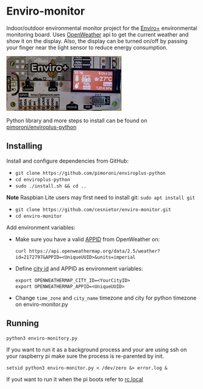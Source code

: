 # Enviro-monitor

Indoor/outdoor environmental monitor project for the [Enviro+](https://shop.pimoroni.com/products/enviro?variant=31155658457171) environmental monitoring board.
Uses [OpenWeather](https://openweathermap.org/api) api to get the current weather and show it on the display.
Also, the display can be turned on/off by passing your finger near the light sensor to reduce energy consumption.

<img src="./enviro.jpeg" width="60%">

Python library and more steps to install can be found on [pimoroni/enviroplus-python](https://github.com/pimoroni/enviroplus-python)

## Installing

Install and configure dependencies from GitHub:

- `git clone https://github.com/pimoroni/enviroplus-python`
- `cd enviroplus-python`
- `sudo ./install.sh && cd ..`

**Note** Raspbian Lite users may first need to install git: `sudo apt install git`

- `git clone https://github.com/cesnietor/enviro-monitor.git`
- `cd enviro-monitor`

Add environment variables:

- Make sure you have a valid [APPID](https://openweathermap.org/appid) from OpenWeather on:

  ```
  curl https://api.openweathermap.org/data/2.5/weather?id=2172797&APPID=<UniqueUUID>&units=imperial
  ```

- Define [city id](https://openweathermap.org/current#cityid) and APPID as environment variables:

  ```
  export OPENWEATHERMAP_CITY_ID=<YourCityID>
  export OPENWEATHERMAP_APPID=<UniqueUUID>
  ```

- Change `time_zone` and `city_name` timezone and city for python timezone on enviro-monitor.py

## Running

```
python3 enviro-monitory.py
```

If you want to run it as a background process and your are using ssh on your raspberry pi
make sure the process is re-parented by init.

```
setsid python3 enviro-monitor.py < /dev/zero &> error.log &
```

If yout want to run it when the pi boots refer to [rc.local](https://www.raspberrypi.org/documentation/linux/usage/rc-local.md)
